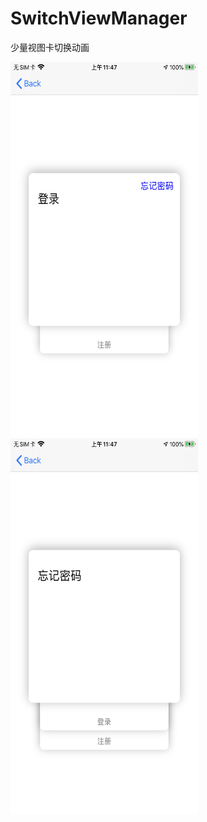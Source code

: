 # SwitchViewManager
少量视图卡切换动画

<img src="https://github.com/CMlinksuccess/SwitchViewManager/blob/master/EffectDrawing/image1.PNG" width="300" height="600"><img src="https://github.com/CMlinksuccess/SwitchViewManager/blob/master/EffectDrawing/image2.PNG" width="300" height="600">
